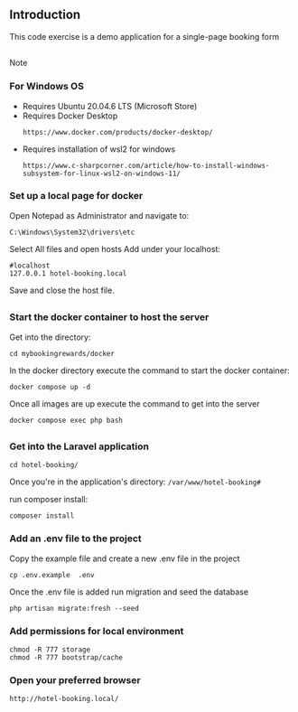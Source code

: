 
## Introduction

This code exercise is a demo application for a single-page booking form

##

> [!NOTE]
>  ### For Windows OS
> - Requires Ubuntu 20.04.6 LTS (Microsoft Store)
> - Requires Docker Desktop
>   ```
>   https://www.docker.com/products/docker-desktop/
>   ```
> - Requires installation of wsl2 for windows
>   ```
>   https://www.c-sharpcorner.com/article/how-to-install-windows-subsystem-for-linux-wsl2-on-windows-11/
>   ```


### Set up a local page for docker
Open Notepad as Administrator and navigate to:
```
C:\Windows\System32\drivers\etc
```
Select All files and open hosts
Add under your localhost:
```
#localhost
127.0.0.1 hotel-booking.local
```

Save and close the host file.
##

### Start the docker container to host the server

Get into the directory: 
```
cd mybookingrewards/docker 
```

In the docker directory execute the command to start the docker container:
```
docker compose up -d
```

Once all images are up execute the command to get into the server
```
docker compose exec php bash
```
##
### Get into the Laravel application
```
cd hotel-booking/
```

Once you're in the application's directory: `/var/www/hotel-booking#`

run composer install: 
```
composer install
```
### Add an .env file to the project
Copy the example file and create a new .env file in the project
```
cp .env.example  .env
```

Once the .env file is added run migration and seed the database
```
php artisan migrate:fresh --seed
```

### Add permissions for local environment
```
chmod -R 777 storage
chmod -R 777 bootstrap/cache
```
### Open your preferred browser
```
http://hotel-booking.local/
```
